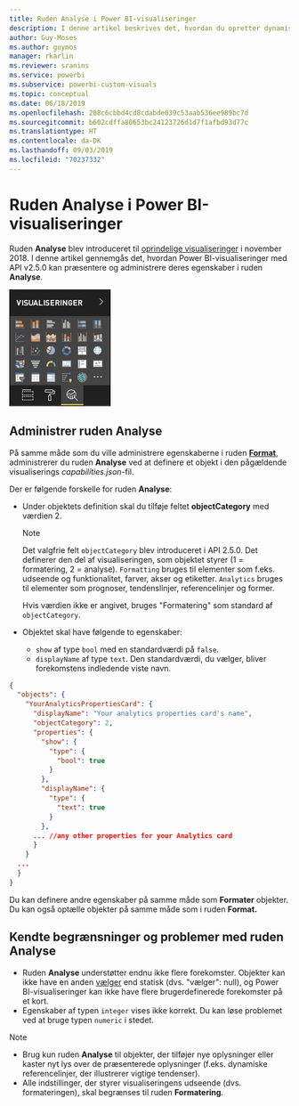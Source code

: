 ```yaml
---
title: Ruden Analyse i Power BI-visualiseringer
description: I denne artikel beskrives det, hvordan du opretter dynamiske referencelinjer i Power BI-visualiseringer.
author: Guy-Moses
ms.author: guymos
manager: rkarlin
ms.reviewer: sranins
ms.service: powerbi
ms.subservice: powerbi-custom-visuals
ms.topic: conceptual
ms.date: 06/18/2019
ms.openlocfilehash: 208c6cbbd4cd8cdabde039c53aab536ee989bc7d
ms.sourcegitcommit: b602cdffa80653bc24123726d1d7f1afbd93d77c
ms.translationtype: HT
ms.contentlocale: da-DK
ms.lasthandoff: 09/03/2019
ms.locfileid: "70237332"
---
```

# <a name="the-analytics-pane-in-power-bi-visuals"></a>Ruden Analyse i Power BI-visualiseringer

Ruden **Analyse** blev introduceret til [oprindelige visualiseringer](https://docs.microsoft.com/power-bi/desktop-analytics-pane) i november 2018.
I denne artikel gennemgås det, hvordan Power BI-visualiseringer med API v2.5.0 kan præsentere og administrere deres egenskaber i ruden **Analyse**.

![Ruden Analyse](./media/visualization-pane-analytics-tab.png)

## <a name="manage-the-analytics-pane"></a>Administrer ruden Analyse

På samme måde som du ville administrere egenskaberne i ruden [**Format**](https://docs.microsoft.com/power-bi/developer/custom-visual-develop-tutorial-format-options), administrerer du ruden **Analyse** ved at definere et objekt i den pågældende visualiserings *capabilities.json*-fil. 

Der er følgende forskelle for ruden **Analyse**:

* Under objektets definition skal du tilføje feltet **objectCategory** med værdien 2.

    > [!NOTE]
    > Det valgfrie felt `objectCategory` blev introduceret i API 2.5.0. Det definerer den del af visualiseringen, som objektet styrer (1 = formatering, 2 = analyse). `Formatting` bruges til elementer som f.eks. udseende og funktionalitet, farver, akser og etiketter. `Analytics` bruges til elementer som prognoser, tendenslinjer, referencelinjer og former.
    >
    > Hvis værdien ikke er angivet, bruges "Formatering" som standard af `objectCategory`.

* Objektet skal have følgende to egenskaber:
    * `show` af type `bool` med en standardværdi på `false`.
    * `displayName` af type `text`. Den standardværdi, du vælger, bliver forekomstens indledende viste navn.

```json
{
  "objects": {
    "YourAnalyticsPropertiesCard": {
      "displayName": "Your analytics properties card's name",
      "objectCategory": 2,
      "properties": {
        "show": {
          "type": {
            "bool": true
          }
        },
        "displayName": {
          "type": {
            "text": true
          }
        },
      ... //any other properties for your Analytics card
      }
    }
  ...
  }
}
```

Du kan definere andre egenskaber på samme måde som **Formater** objekter. Du kan også optælle objekter på samme måde som i ruden **Format.**

## <a name="known-limitations-and-issues-of-the-analytics-pane"></a>Kendte begrænsninger og problemer med ruden Analyse

* Ruden **Analyse** understøtter endnu ikke flere forekomster. Objekter kan ikke have en anden [vælger](https://microsoft.github.io/PowerBI-visuals/docs/concepts/objects-and-properties/#selector) end statisk (dvs. "vælger": null), og Power BI-visualiseringer kan ikke have flere brugerdefinerede forekomster på et kort.
* Egenskaber af typen `integer` vises ikke korrekt. Du kan løse problemet ved at bruge typen `numeric` i stedet.

> [!NOTE]
> * Brug kun ruden **Analyse** til objekter, der tilføjer nye oplysninger eller kaster nyt lys over de præsenterede oplysninger (f.eks. dynamiske referencelinjer, der illustrerer vigtige tendenser).
> * Alle indstillinger, der styrer visualiseringens udseende (dvs. formateringen), skal begrænses til ruden **Formatering**.
